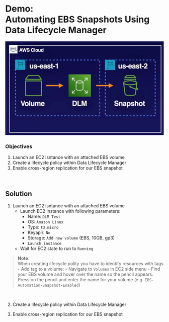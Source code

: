 # Demo:<br>Automating EBS Snapshots Using Data Lifecycle Manager

![](../img/demo/5.2.EBS-Snapshot-Automation.png)

### Objectives
1. Launch an EC2 isntance with an attached EBS volume
2. Create a lifecycle policy within Data Lifecycle Manager
3. Enable cross-region replication for our EBS snapshot

<br>

## Solution
1. Launch an EC2 isntance with an attached EBS volume
    - Launch EC2 instance with following parameters:
      - Name: `DLM Test`
      - OS: `Amazon Linux`
      - Type: `t3.micro`
      - Keyapir: `No`
      - Storage: `Add new volume` (EBS, 10GB, gp3)
      - `Launch instance`
    - Wait for EC2 state to run to `Running`
  > **Note**:<br>When creating lifecycle polity you have to identify resources with tags
    - Add tag to a volume:
      - Navigate to `Volumes` in EC2 side menu
      - Find your EBS volume and hover over the name so the pencil appears. Press on the pencil and enter the name for your volume (e.g. `EBS-Automation-Snapshot-Enabled`)

<br> 

2. Create a lifecycle policy within Data Lifecycle Manager



3. Enable cross-region replication for our EBS snapshot


